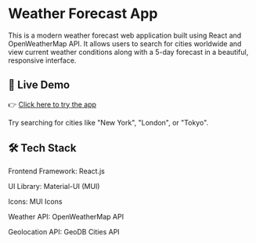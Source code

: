 # Weather Forecast App

This is a modern weather forecast web application built using React and OpenWeatherMap API. It allows users to search for cities worldwide and view current weather conditions along with a 5-day forecast in a beautiful, responsive interface.

## 🚀 Live Demo
👉 [Click here to try the app](https://weather-forecast-p0zgtc0et-pradeepv09032002-1962s-projects.vercel.app/)

Try searching for cities like "New York", "London", or "Tokyo".

## 🛠️ Tech Stack

Frontend Framework: React.js

UI Library: Material-UI (MUI)

Icons: MUI Icons

Weather API: OpenWeatherMap API

Geolocation API: GeoDB Cities API
